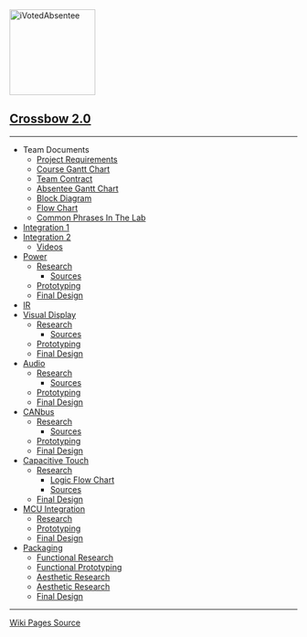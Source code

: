 <img src='http://i.imgur.com/ebmTuwG.jpg' alt='iVotedAbsentee' height='150' width='150'>

<h2><a href='LandingPage.md'>Crossbow 2.0</a></h2>

<hr />

<ul><li>Team Documents<br>
<ul><li><a href='ProjectRequirements.md'>Project Requirements</a>
</li><li><a href='http://ecen4013.okstate.edu/gantt.pdf'>Course Gantt Chart</a>
</li><li><a href='TeamContract.md'>Team Contract</a>
</li><li><a href='AbsenteeGantt.md'>Absentee Gantt Chart</a>
</li><li><a href='LandingPage#Block_Diagram.md'>Block Diagram</a>
</li><li><a href='LandingPage#Flow_Chart.md'>Flow Chart</a>
</li><li><a href='CommonPhrasesInTheLab.md'>Common Phrases In The Lab</a>
</li></ul></li><li><a href='Integration1LandingPage.md'>Integration 1</a>
</li><li><a href='Integration2LandingPage.md'>Integration 2</a>
<ul><li><a href='Integration2Videos.md'>Videos</a>
</li></ul></li><li><a href='PowerLandingPage.md'>Power</a>
<ul><li><a href='PowerResearch.md'>Research</a>
<ul><li><a href='PowerResearch#Power_Research_Data_Sources.md'>Sources</a>
</li></ul></li><li><a href='PowerPrototyping.md'>Prototyping</a>
</li><li><a href='Int2Power.md'>Final Design</a>
</li></ul></li><li><a href='IRLandingPage.md'>IR</a>
</li><li><a href='VisualDisplayLanding.md'>Visual Display</a>
<ul><li><a href='VisualDisplayResearch.md'>Research</a>
<ul><li><a href='VisualDisplayResearch#Visual_Display_Research_Data_Sources.md'>Sources</a>
</li></ul></li><li><a href='VisualDisplayPrototyping.md'>Prototyping</a>
</li><li><a href='Int2Visual.md'>Final Design</a>
</li></ul></li><li><a href='AudioLandingPage.md'>Audio</a>
<ul><li><a href='AudioResearch.md'>Research</a>
<ul><li><a href='AudioResearch#Audio_Research_Data_Sources.md'>Sources</a>
</li></ul></li><li><a href='AudioPrototyping.md'>Prototyping</a>
</li><li><a href='Int2Audio.md'>Final Design</a>
</li></ul></li><li><a href='CANbusLandingPage.md'>CANbus</a>
<ul><li><a href='CANbusResearch.md'>Research</a>
<ul><li><a href='CANbusResearch#CANbus_Research_Data_Sources.md'>Sources</a>
</li></ul></li><li><a href='CANbusPrototyping.md'>Prototyping</a>
</li><li><a href='CANbusCompleted.md'>Final Design</a>
</li></ul></li><li><a href='CapacitiveTouchLandingPage.md'>Capacitive Touch</a>
<ul><li><a href='CapacitiveTouchResearch.md'>Research</a>
<ul><li><a href='CapacitiveTouchResearch#Capacitive_Touch_Logic_Flow_Chart.md'>Logic Flow Chart</a>
</li><li><a href='CapacitiveTouchResearch#Capacitive_Touch_Research_Data_Sources.md'>Sources</a>
</li></ul></li><li><a href='CapacitiveTouchPrototyping.md'>Final Design</a>
</li></ul></li><li><a href='MCULandingPage.md'>MCU Integration</a>
<ul><li><a href='MCUResearch.md'>Research</a>
</li><li><a href='MCUPrototyping.md'>Prototyping</a>
</li><li><a href='Int2MCU.md'>Final Design</a>
</li></ul></li><li><a href='PackagingLandingPage.md'>Packaging</a>
<ul><li><a href='PackagingFunctionalResearch.md'>Functional Research</a>
</li><li><a href='PackagingFunctionalPrototyping.md'>Functional Prototyping</a>
</li><li><a href='PackagingAestheticResearch.md'>Aesthetic Research</a>
</li><li><a href='PackagingAestheticPrototyping.md'>Aesthetic Research</a>
</li><li><a href='PackagingFinal.md'>Final Design</a></li></ul></li></ul>





<hr />
<a href='https://code.google.com/p/ecen4013-spring2014-team3-crossbow2point0/w/list'>Wiki Pages Source</a>